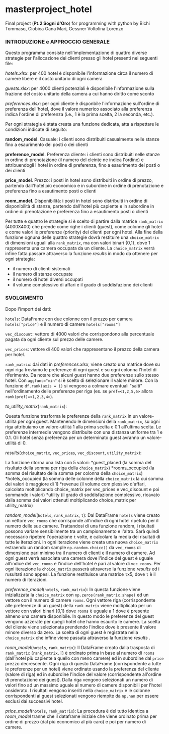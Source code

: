 # masterproject_hotel
Final project (**Pt.2 Sogni d'Oro**) for programming with python by Bichi Tommaso, Ciobica Oana Mari, Gessner Voltolina Lorenzo

### INTRODUZIONE e APPROCCIO GENERALE

Questo programma consiste nell'implementazione di quattro diverse strategie per l'allocazione dei clienti presso gli hotel presenti nei seguenti file:

*hotels.xlsx*: per 400 hotel è disponibile l'informazione circa il numero di camere libere e il costo unitario di ogni camera

*guests.xlsx*: per 4000 clienti potenziali è disponibile l'informazione sulla frazione del costo unitario della camera a cui hanno diritto come sconto

*preferences.xlsx*: per ogni cliente è disponbile l'informazione sull'ordine di preferenza dell'hotel, dove il valore numerico associato alla preferenza indica l'ordine di preferenza (i.e., 1 è la prima scelta, 2 la seconda, etc.).

Per ogni strategia è stata creata una funzione dedicata, atta a rispettare le condizioni indicate di seguito:

**random_model**. Casuale: i clienti sono distribuiti casualmente nelle stanze fino a esaurimento dei posti o dei clienti

**preference_model**. Preferenza cliente: i clienti sono distribuiti nelle stanze in ordine di prenotazione (il numero del cleinte ne indica l'ordine) e attribuendogli l'hotel in ordine di preferenza, fino a esaurimento dei posti o dei clienti

**price_model**. Prezzo: i posti in hotel sono distribuiti in ordine di prezzo, partendo dall'hotel più economico e in subordine in ordine di prenotazione e preferenza fino a esautimento posti o clienti 

**room_model**. Disponibilità: i posti in hotel sono distribuiti in ordine di disponibilità di stanze, partendo dall'hotel più capiente e in subordine in ordine di prenotazione e preferenza fino a esautimento posti o clienti 


Per tutte e quattro le strategie si è scelto di partire dalla matrice `rank_matrix` (4000X400) che prende come righe i clienti (guest), come colonne gli hotel e come valori le preferenze (priority) dei clienti per ogni hotel. Alla fine della funzione ognuna delle quattro strategie dovrà restituire una `choice_matrix` di dimensioni uguali alla `rank_matrix`, ma con valori binari {0,1}, dove 1 rappresenta una camera occupata da un cliente. La `choice_matrix` verrà infine fatta passare attraverso la funzione *results* in modo da ottenere per ogni strategia:
  * il numero di clienti sistemati
  * il numero di stanze occupate
  * il numero di hotel diversi occupati
  * il volume complessivo di affari e il grado di soddisfazione dei clienti

### SVOLGIMENTO

Dopo l'import dei dati:

`hotels`: DataFrame con due colonne con il prezzo per camera `hotels["price"]` e il numero di camere `hotels["rooms"]`

`vec_discount`: vettore di 4000 valori che corrispondono alla percentuale pagata da ogni cliente sul prezzo delle camere. 

`vec_prices`: vettore di 400 valori che rappresentano il prezzo della camera per hotel.

`rank_matrix`: dai dati in *preferences.xlsx*, viene creato una matrice dove su ogni riga troviamo le preferenze di ogni guest e su ogni colonna l'hotel di riferimento. Da notare che alcuni guest hanno due preferenze sullo stesso hotel. Con `aggfunc="min"` si è scelto di selezionare il valore minore.  Con la funzione  `df.rank(axis = 1)` si vengono a colmare eventuali "salti" nell'ordinamento delle preferenze per riga (es. se `pref=<1,2,5,6>` allora `rank(pref)=<1,2,3,4>`).

*to_utility_matrix*(`rank_matrix`):

Questa funzione trasforma le preferenze della `rank_matrix` in un valore-utilità per ogni guest. Mantenendo le dimensioni della `rank_matrix`, su ogni riga attribuiamo un valore-utilità 1 alla prima scelta e 0.1 all'ultima scelta. Le preferenze intermedie vengono distribuite con una distanza uniforme tra 1 e 0.1. Gli hotel senza preferenza per un determinato guest avranno un valore-utilità di 0.

*results*(`choice_matrix`, `vec_prices`, `vec_discount`, `utility_matrix`):

La funzione ritorna una lista con 5 valori:
  *guest_placed (la somma del risultato della somma per riga della `choice_matrix`)
  *rooms_occupied (la somma del risultato della somma per colonna della `choice_matrix`)
  *hotels_occupied (la somma delle colonne della `choice_matrix` la cui somma dei valori è maggiore di 1)
  *revenue (il volume com plessivo d'affari, calcolato moltiplicando choice_matrix per vec_prices e vec_discount e poi sommando i valori)
  *utility (il grado di soddisfazione complessivo, ricavato dalla somma dei valori ottenuti moltiplicando choice_matrix per utility_matrix)

*random_model*(`hotels`, `rank_matrix`, `t`):
 Dal DataFrame `hotels` viene creato un vettore `vec_rooms` che corrisponde all'indice di ogni hotel ripetuto per il numero delle sue camere.
Trattandosi di una funzione random, i risultati possono variare sensibilmente tra un campionamento e l'altro. Sarà quindi necessario ripetere l'operazione `t` volte,  e calcolare la media dei risultati di tutte le iterazioni. In ogni iterazione viene creata una nuova `choice_matrix` estraendo un random sample `np.random.choice()` da `vec_rooms` di dimensione pari minimo tra il numero di clienti e il numero di camere. Ad ogni guest verrà associata una camera dove l'indice del guest è uguale all'indice del `vec_rooms` e l'indice dell'hotel è pari al valore di `vec_rooms`. Per ogni iterazione la `choice_matrix` passerà attraverso la funzione *results* ed i rusultati sono appesi. La funzione restituisce una matrice `t`x5, dove `t` è il numero di iterazioni.

*preference_model*(`hotels`, `rank_matrix`):
 In questa funzione viene inizializzata la `choice_matrix` con `np.zeros(rank_matrix.shape)` ed un vettore con il numero di camere `rooms`. Ogni vettore riga (corrispondente alle preferenze di un guest) della `rank_matrix` viene moltiplicato per un vettore con valori binari {0,1} dove `rooms` è uguale a 1 dove è presente almeno una camera disponibile. In questo modo le preferenze del guest vengono azzerate per quegli hotel che hanno esaurito le camere. La scelta del cliente viene selezionata prendendo l'indice dove è presente il valore minore diverso da zero. La scelta di ogni guest è registrata nella `choice_matrix` che infine viene passata attraverso la funzione *results* .

*room_model*(`hotels`, `rank_matrix`):
 Il DataFrame creato dalla trasposta di `rank_matrix` (`rank_matrix.T`) è ordinato prima in base al numero di `rooms` (dall'hotel più capiente a quello con meno camere) ed in subordine dal `price` prezzo decrescente. Ogni riga di questo DataFrame (corrispondente a tutte le preferenze per un hotel) viene ordinato usando la preferenza del cliente (valore di riga) ed in subordine l'indice del valore (corrispondente all'ordine di prenotazione dei guest). Dalla riga vengono selezionati un numero di valori fino ad un massimo uguale al numero di camere disponibili per l'hotel onsiderato. I risultati vengono inseriti nella `choice_matrix` e le colonne corrispondenti ai guest selezionati vengono riempite da `np.nan` per essere esclusi dai successivi hotel.

*price_model*(`hotels`, `rank_matrix`):
 La procedura è del tutto identica a *room_model* tranne che il dataframe iniziale che viene ordinato prima per ordine di prezzo (dal più economico al più caro) e poi per numero di camere.




